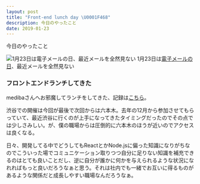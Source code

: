 ```yaml
---
layout: post
title: "Front-end lunch day \U0001F468"
description: 今日のやったこと
date: 2019-01-23
---
```


今日のやったこと

![1月23日は[電子メールの日](http://www.nnh.to/01/23.html)、最近メールを全然見ない](https://cdn-images-1.medium.com/max/800/0*5iHclb0fAzgI_eSM.png)
1月23日は[電子メールの日](http://www.nnh.to/01/23.html)、最近メールを全然見ない

### フロントエンドランチしてきた

medibaさんへお邪魔してランチをしてきた、記録は[こちら](https://scrapbox.io/mediba/%E3%83%95%E3%83%AD%E3%83%B3%E3%83%88%E3%82%A8%E3%83%B3%E3%83%89%E3%83%A9%E3%83%B3%E3%83%81_32)。

渋谷での開催は今回が最後で次回からは六本木。去年の12月から参加させてもらっていて、最近渋谷に行くのが上手になってきたタイミングだったのでその点では少しさみしい。が、僕の職場からは圧倒的に六本木のほうが近いのでアクセスは良くなる。

日々、開発してる中でどうしてもReactとかNode.jsに偏った知識になりがちなのでこういった場でコミュニケーション取りつつ自分に足りない知識を補充できるのはとても良いことだし、逆に自分が誰かに何かを与えられるような状況になれればもっと良いだろうなぁと思う。それは社内でも一緒でお互いに得るものがあるような関係だと成長しやすい職場なんだろうなぁ。
